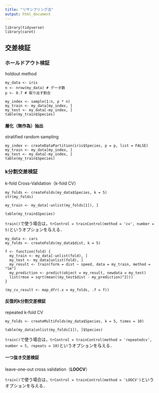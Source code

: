 ```yaml
---
title: "リサンプリング法"
output: html_document
---
```


```{r, message=FALSE}
library(tidyverse)
library(caret)
```

## 交差検証

### ホールドアウト検証

holdout method

```{r}
my_data <- iris
n <- nrow(my_data) # データ数
p <- 0.7 # 取り出す割合
```

```{r}
my_index <- sample(1:n, p * n)
my_train <- my_data[my_index, ]
my_test <- my_data[-my_index, ]
table(my_train$Species)
```

#### 層化（無作為）抽出

stratified random sampling

```{r}
my_index <- createDataPartition(iris$Species, p = p, list = FALSE)
my_train <- my_data[my_index, ]
my_test <- my_data[-my_index, ]
table(my_train$Species)
```

### k分割交差検証

k-fold Cross-Validation（k-fold CV）

```{r}
my_folds <- createFolds(my_data$Species, k = 5)
str(my_folds)
```

```{r}
my_train <- my_data[-unlist(my_folds[1]), ]
```

```{r}
table(my_train$Species)
```

`train()`で使う場合は，`trControl = trainControl(method = 'cv', number = 5)`というオプションを与える．

```{r}
my_data <- cars
my_folds <- createFolds(my_data$dist, k = 5)

f <- function(fold) {
  my_train <- my_data[-unlist(fold), ]
  my_test <- my_data[unlist(fold), ]
  my_result <- train(form = dist ~ speed, data = my_train, method = "lm")
  my_prediction <- predict(object = my_result, newdata = my_test)
  list(rmse = sqrt(mean((my_test$dist - my_prediction)^2)))
}

(my_cv_result <- map_dfr(.x = my_folds, .f = f))
```

#### 反復的k分割交差検証

repeated k-fold CV

```{r}
my_folds <- createMultiFolds(my_data$Species, k = 5, times = 10)
```

```{r}
table(my_data[unlist(my_folds[1]), ]$Species)
```

`train()`で使う場合は，`trControl = trainControl(method = 'repeatedcv', number = 5, repeats = 10)`というオプションを与える．

#### 一つ抜き交差検証

leave-one-out cross validation（**LOOCV**）

`train()`で使う場合は，`trControl = trainControl(method = 'LOOCV')`というオプションを与える．
